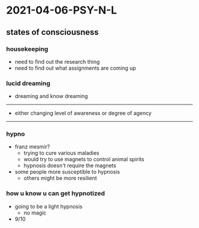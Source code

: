 # 2021-04-06-PSY-N-L
## states of consciousness
### housekeeping
- need to find out the research thing
- need to find out what assignments are coming up

### lucid dreaming
- dreaming and know dreaming

---

- either changing level of awareness or degree of agency

---

### hypno
- franz mesmir?
  - trying to cure various maladies
  - would try to use magnets to control animal spirits
  - hypnosis doesn't require the magnets
- some people more susceptible to hypnosis
  - others might be more resilient

### how u know u can get hypnotized
- going to be a light hypnosis
  - no magic
- 9/10
